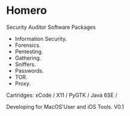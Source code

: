 # Homero
Security Auditor Software Packages
* Information Security. 
* Forensics. 
* Pentesting. 
* Gathering. 
* Sniffers.
* Passwords.
* TOR.
* Proxy.

Cartridges:
xCode / X11 / PyGTK / Java 6SE / 

Developing for MacOS'User and iOS Tools.
V0.1
